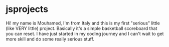 # jsprojects
Hi! my name is Mouhamed, I'm from Italy and this is my first "serious" little (like VERY little) project. Basically it's a simple basketball scoreboard that you can reset. I have just started in my coding journey and I can't wait to get more skill and do some really serious stuff.
